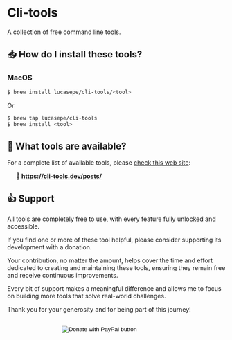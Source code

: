 # Cli-tools

A collection of free command line tools.

## 📥 How do I install these tools?

### MacOS

```sh
$ brew install lucasepe/cli-tools/<tool>
````

Or 

```sh
$ brew tap lucasepe/cli-tools
$ brew install <tool>
```

## 👀 What tools are available?

For a complete list of available tools, please [check this web site](https://cli-tools.dev/posts/):

&nbsp;&nbsp;&nbsp;&nbsp; 🔗 **https://cli-tools.dev/posts/**

## 👍 Support

All tools are completely free to use, with every feature fully unlocked and accessible.

If you find one or more of these tool helpful, please consider supporting its development with a donation.

Your contribution, no matter the amount, helps cover the time and effort dedicated to creating and maintaining these tools, ensuring they remain free and receive continuous improvements.

Every bit of support makes a meaningful difference and allows me to focus on building more tools that solve real-world challenges.

Thank you for your generosity and for being part of this journey!

<form style="margin: 2em auto;width:50%;" action="https://www.paypal.com/donate" method="post" target="_top">
    <input type="hidden" name="hosted_button_id" value="FV575PVWGXZBY">
    <input type="image" src="https://www.paypalobjects.com/en_US/IT/i/btn/btn_donateCC_LG.gif" border="0" name="submit" title="PayPal - The safer, easier way to pay online!" alt="Donate with PayPal button">
    <img alt="" src="https://www.paypal.com/en_IT/i/scr/pixel.gif" width="1" height="1">
</form>
